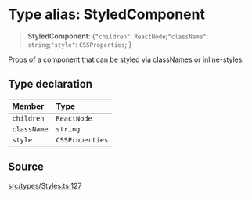 # Type alias: StyledComponent

> **StyledComponent**: \{`"children"`: `ReactNode`;`"className"`: `string`;`"style"`: `CSSProperties`; \}

Props of a component that can be styled via classNames or inline-styles.

## Type declaration

| Member | Type |
| :------ | :------ |
| `children` | `ReactNode` |
| `className` | `string` |
| `style` | `CSSProperties` |

## Source

[src/types/Styles.ts:127](https://github.com/gpbl/react-day-picker/blob/9ad13dc72fff814dcf720a62f6e3b5ea38e8af6d/src/types/Styles.ts#L127)
